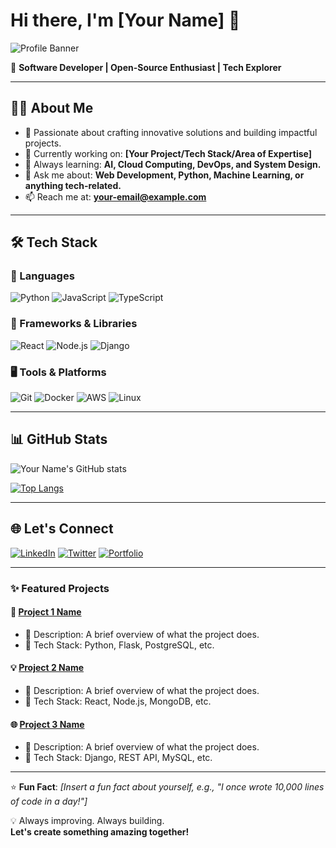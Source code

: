 # Hi there, I'm [Your Name] 👋

![Profile Banner](https://via.placeholder.com/800x200?text=Welcome+to+My+GitHub+Profile)

🚀 **Software Developer | Open-Source Enthusiast | Tech Explorer**

---

## 🧑‍💻 About Me

- 🌟 Passionate about crafting innovative solutions and building impactful projects.
- 🔭 Currently working on: **[Your Project/Tech Stack/Area of Expertise]**
- 🌱 Always learning: **AI, Cloud Computing, DevOps, and System Design.**
- 💬 Ask me about: **Web Development, Python, Machine Learning, or anything tech-related.**
- 📫 Reach me at: **[your-email@example.com](mailto:your-email@example.com)**

---

## 🛠️ Tech Stack

### 🚀 Languages
![Python](https://img.shields.io/badge/Python-3776AB?style=for-the-badge&logo=python&logoColor=white)
![JavaScript](https://img.shields.io/badge/JavaScript-F7DF1E?style=for-the-badge&logo=javascript&logoColor=black)
![TypeScript](https://img.shields.io/badge/TypeScript-007ACC?style=for-the-badge&logo=typescript&logoColor=white)

### 🔧 Frameworks & Libraries
![React](https://img.shields.io/badge/React-20232A?style=for-the-badge&logo=react&logoColor=61DAFB)
![Node.js](https://img.shields.io/badge/Node.js-43853D?style=for-the-badge&logo=node-dot-js&logoColor=white)
![Django](https://img.shields.io/badge/Django-092E20?style=for-the-badge&logo=django&logoColor=white)

### 🖥️ Tools & Platforms
![Git](https://img.shields.io/badge/Git-F05032?style=for-the-badge&logo=git&logoColor=white)
![Docker](https://img.shields.io/badge/Docker-2496ED?style=for-the-badge&logo=docker&logoColor=white)
![AWS](https://img.shields.io/badge/AWS-232F3E?style=for-the-badge&logo=amazon-aws&logoColor=white)
![Linux](https://img.shields.io/badge/Linux-FCC624?style=for-the-badge&logo=linux&logoColor=black)

---

## 📊 GitHub Stats

![Your Name's GitHub stats](https://github-readme-stats.vercel.app/api?username=YourGitHubUsername&show_icons=true&theme=radical)

[![Top Langs](https://github-readme-stats.vercel.app/api/top-langs/?username=YourGitHubUsername&layout=compact&theme=radical)](https://github.com/anuraghazra/github-readme-stats)

---

## 🌐 Let's Connect

[![LinkedIn](https://img.shields.io/badge/LinkedIn-0077B5?style=for-the-badge&logo=linkedin&logoColor=white)](https://linkedin.com/in/YourLinkedInUsername)
[![Twitter](https://img.shields.io/badge/Twitter-1DA1F2?style=for-the-badge&logo=twitter&logoColor=white)](https://twitter.com/YourTwitterHandle)
[![Portfolio](https://img.shields.io/badge/Portfolio-000000?style=for-the-badge&logo=github-pages&logoColor=white)](https://your-portfolio.com)

---

### ✨ Featured Projects

#### 🚀 **[Project 1 Name](https://github.com/YourGitHubUsername/Project1)**
- 🌟 Description: A brief overview of what the project does.
- 🔧 Tech Stack: Python, Flask, PostgreSQL, etc.

#### 💡 **[Project 2 Name](https://github.com/YourGitHubUsername/Project2)**
- 🌟 Description: A brief overview of what the project does.
- 🔧 Tech Stack: React, Node.js, MongoDB, etc.

#### 🌐 **[Project 3 Name](https://github.com/YourGitHubUsername/Project3)**
- 🌟 Description: A brief overview of what the project does.
- 🔧 Tech Stack: Django, REST API, MySQL, etc.

---

⭐️ **Fun Fact**: _[Insert a fun fact about yourself, e.g., "I once wrote 10,000 lines of code in a day!"]_

💡 Always improving. Always building.  
**Let's create something amazing together!**
